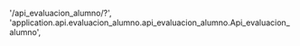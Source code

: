 '/api_evaluacion_alumno/?', 'application.api.evaluacion_alumno.api_evaluacion_alumno.Api_evaluacion_alumno',